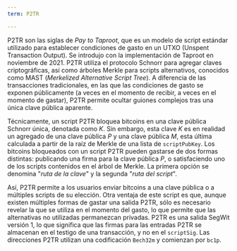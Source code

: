 ```yaml
---
term: P2TR

---
```

P2TR son las siglas de *Pay to Taproot*, que es un modelo de script estándar utilizado para establecer condiciones de gasto en un UTXO (Unspent Transaction Output). Se introdujo con la implementación de Taproot en noviembre de 2021. P2TR utiliza el protocolo Schnorr para agregar claves criptográficas, así como árboles Merkle para scripts alternativos, conocidos como MAST (*Merkelized Alternative Script Tree*). A diferencia de las transacciones tradicionales, en las que las condiciones de gasto se exponen públicamente (a veces en el momento de recibir, a veces en el momento de gastar), P2TR permite ocultar guiones complejos tras una única clave pública aparente.

Técnicamente, un script P2TR bloquea bitcoins en una clave pública Schnorr única, denotada como $K$. Sin embargo, esta clave $K$ es en realidad un agregado de una clave pública $P$ y una clave pública $M$, esta última calculada a partir de la raíz de Merkle de una lista de `scriptPubKey`. Los bitcoins bloqueados con un script P2TR pueden gastarse de dos formas distintas: publicando una firma para la clave pública $P$, o satisfaciendo uno de los scripts contenidos en el árbol de Merkle. La primera opción se denomina "*ruta de la clave*" y la segunda "*ruta del script*".

Así, P2TR permite a los usuarios enviar bitcoins a una clave pública o a múltiples scripts de su elección. Otra ventaja de este script es que, aunque existen múltiples formas de gastar una salida P2TR, sólo es necesario revelar la que se utiliza en el momento del gasto, lo que permite que las alternativas no utilizadas permanezcan privadas. P2TR es una salida SegWit versión 1, lo que significa que las firmas para las entradas P2TR se almacenan en el testigo de una transacción, y no en el `scriptSig`. Las direcciones P2TR utilizan una codificación `Bech32m` y comienzan por `bc1p`.